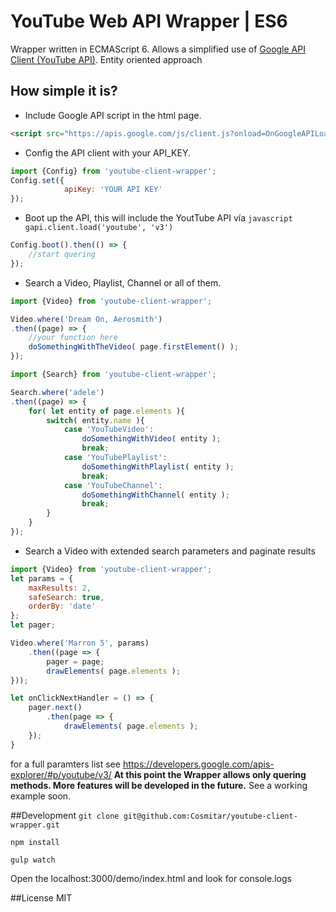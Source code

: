 # YouTube Web API Wrapper | ES6
Wrapper written in ECMAScript 6. Allows a simplified use of [Google API Client (YouTube API)](https://developers.google.com/api-client-library/javascript/).
Entity oriented approach

## How simple it is?
- Include Google API script in the html page.
```html
<script src="https://apis.google.com/js/client.js?onload=OnGoogleAPILoadCallback"></script>
```
- Config the API client with your API_KEY.
```javascript
import {Config} from 'youtube-client-wrapper';
Config.set({
            apiKey: 'YOUR API KEY'
});
```
- Boot up the API, this will include the YoutTube API vía ```javascript gapi.client.load('youtube', 'v3')```
```javascript
Config.boot().then(() => {
    //start quering 
});
```
- Search a Video, Playlist, Channel or all of them.
```javascript
import {Video} from 'youtube-client-wrapper';

Video.where('Dream On, Aerosmith')
.then((page) => {
    //your function here
    doSomethingWithTheVideo( page.firstElement() );
});
```
```javascript
import {Search} from 'youtube-client-wrapper';

Search.where('adele')
.then((page) => {
    for( let entity of page.elements ){
        switch( entity.name ){
            case 'YouTubeVideo':
                doSomethingWithVideo( entity );
                break;
            case 'YouTubePlaylist':
                doSomethingWithPlaylist( entity );
                break;
            case 'YouTubeChannel':
                doSomethingWithChannel( entity );
                break;
        }
    }
});
```
- Search a Video with extended search parameters and paginate results
```javascript
import {Video} from 'youtube-client-wrapper';
let params = {
    maxResults: 2,
    safeSearch: true,
    orderBy: 'date'
};
let pager;

Video.where('Marron 5', params)
    .then((page => {
        pager = page;
        drawElements( page.elements );
}));

let onClickNextHandler = () => {
    pager.next()
        .then(page => {
            drawElements( page.elements );
    });
}
```
for a full paramters list see https://developers.google.com/apis-explorer/#p/youtube/v3/
**At this point the Wrapper allows only quering methods. More features will be developed in the future.**
See a working example soon.

##Development
```git clone git@github.com:Cosmitar/youtube-client-wrapper.git```

```npm install```

```gulp watch```

Open the localhost:3000/demo/index.html and look for console.logs

##License
MIT
